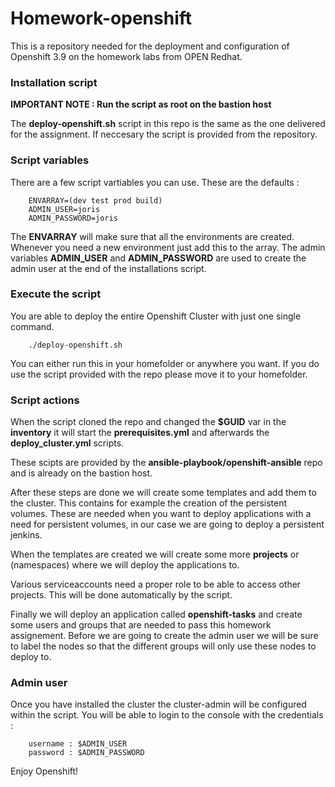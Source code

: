# Homework-openshift

This is a repository needed for the deployment and configuration of Openshift 3.9 on the homework labs from OPEN Redhat.

### Installation script

__IMPORTANT NOTE : Run the script as root on the bastion host__ 

The __deploy-openshift.sh__ script in this repo is the same as the one delivered for the assignment. If neccesary the script is provided from the repository.

### Script variables

There are a few script vartiables you can use. These are the defaults :

        ENVARRAY=(dev test prod build)
        ADMIN_USER=joris
        ADMIN_PASSWORD=joris

The __ENVARRAY__ will make sure that all the environments are created. Whenever you need a new environment just add this to the array. The admin variables __ADMIN_USER__ and __ADMIN_PASSWORD__ are used to create the admin user at the end of the installations script.

### Execute the script

You are able to deploy the entire Openshift Cluster with just one single command.

        ./deploy-openshift.sh

You can either run this in your homefolder or anywhere you want. If you do use the script provided with the repo please move it to your homefolder.

### Script actions

When the script cloned the repo and changed the __$GUID__ var in the __inventory__ it will start the __prerequisites.yml__ and afterwards the __deploy_cluster.yml__ scripts.

These scipts are provided by the __ansible-playbook/openshift-ansible__ repo and is already on the bastion host.

After these steps are done we will create some templates and add them to the cluster. This contains for example the creation of the persistent volumes. These are needed when you want to deploy applications with a need for persistent volumes, in our case we are going to deploy a persistent jenkins.

When the templates are created we will create some more __projects__ or (namespaces) where we will deploy the applications to.

Various serviceaccounts need a proper role to be able to access other projects. This will be done automatically by the script.

Finally we will deploy an application called __openshift-tasks__ and create some users and groups that are needed to pass this homework assignement. Before we are going to create the admin user we will be sure to label the nodes so that the different groups will only use these nodes to deploy to.

### Admin user

Once you have installed the cluster the cluster-admin will be configured within the script. You will be able to login to the console with the credentials :

        username : $ADMIN_USER
        password : $ADMIN_PASSWORD

Enjoy Openshift!
